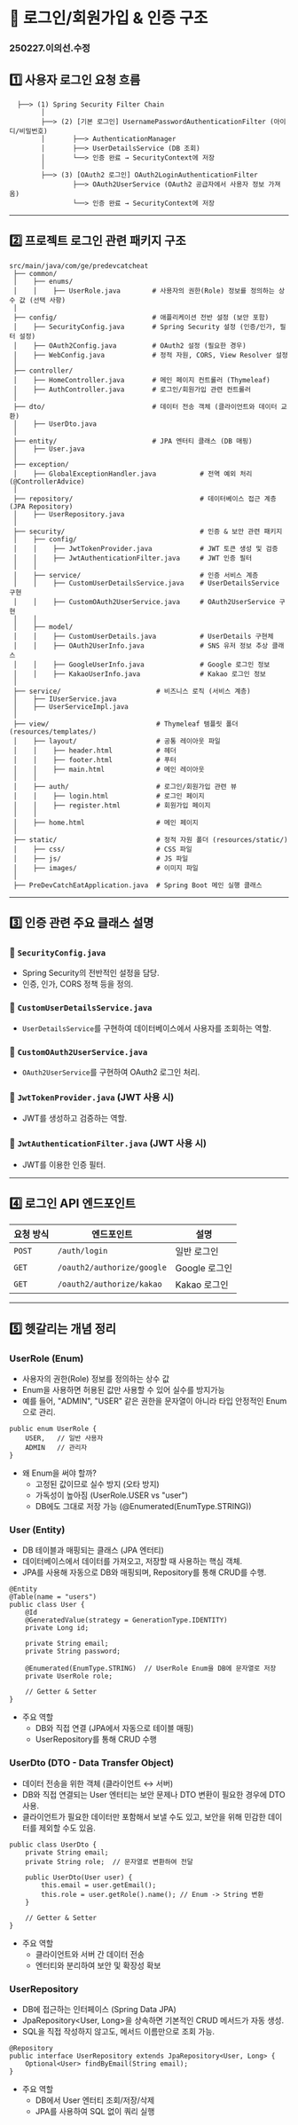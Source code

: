 # 🔐 로그인/회원가입 & 인증 구조
### 250227.이의선.수정

## 1️⃣ 사용자 로그인 요청 흐름

```
  ├──> (1) Spring Security Filter Chain
        │  
        ├──> (2) [기본 로그인] UsernamePasswordAuthenticationFilter (아이디/비밀번호)
        │       ├──> AuthenticationManager
        │       ├──> UserDetailsService (DB 조회)
        │       └──> 인증 완료 → SecurityContext에 저장
        │
        ├──> (3) [OAuth2 로그인] OAuth2LoginAuthenticationFilter
                ├──> OAuth2UserService (OAuth2 공급자에서 사용자 정보 가져옴)
                └──> 인증 완료 → SecurityContext에 저장
```

---

## 2️⃣ 프로젝트 로그인 관련 패키지 구조

```
src/main/java/com/ge/predevcatcheat
 ├── common/
 │    ├── enums/
 │    │    ├── UserRole.java        # 사용자의 권한(Role) 정보를 정의하는 상수 값 (선택 사항)
 │
 ├── config/                        # 애플리케이션 전반 설정 (보안 포함)
 │    ├── SecurityConfig.java       # Spring Security 설정 (인증/인가, 필터 설정)
 │    ├── OAuth2Config.java         # OAuth2 설정 (필요한 경우)
 │    ├── WebConfig.java            # 정적 자원, CORS, View Resolver 설정
 │
 ├── controller/
 │    ├── HomeController.java       # 메인 페이지 컨트롤러 (Thymeleaf)
 │    ├── AuthController.java       # 로그인/회원가입 관련 컨트롤러
 │
 ├── dto/                           # 데이터 전송 객체 (클라이언트와 데이터 교환)
 │    ├── UserDto.java
 │
 ├── entity/                        # JPA 엔터티 클래스 (DB 매핑)
 │    ├── User.java
 │
 ├── exception/
 │    ├── GlobalExceptionHandler.java           # 전역 예외 처리 (@ControllerAdvice)
 │
 ├── repository/                                # 데이터베이스 접근 계층 (JPA Repository)
 │    ├── UserRepository.java
 │
 ├── security/                                  # 인증 & 보안 관련 패키지
 │    ├── config/                     
 │    │    ├── JwtTokenProvider.java            # JWT 토큰 생성 및 검증
 │    │    ├── JwtAuthenticationFilter.java     # JWT 인증 필터
 │    │
 │    ├── service/                              # 인증 서비스 계층
 │    │    ├── CustomUserDetailsService.java    # UserDetailsService 구현
 │    │    ├── CustomOAuth2UserService.java     # OAuth2UserService 구현
 │    │
 │    ├── model/
 │    │    ├── CustomUserDetails.java           # UserDetails 구현체
 │    │    ├── OAuth2UserInfo.java              # SNS 유저 정보 추상 클래스
 │    │    ├── GoogleUserInfo.java              # Google 로그인 정보
 │    │    ├── KakaoUserInfo.java               # Kakao 로그인 정보
 │
 ├── service/                        # 비즈니스 로직 (서비스 계층)
 │    ├── IUserService.java
 │    ├── UserServiceImpl.java
 │
 ├── view/                           # Thymeleaf 템플릿 폴더 (resources/templates/)
 │    ├── layout/                    # 공통 레이아웃 파일
 │    │    ├── header.html           # 헤더
 │    │    ├── footer.html           # 푸터
 │    │    ├── main.html             # 메인 레이아웃
 │    │
 │    ├── auth/                      # 로그인/회원가입 관련 뷰
 │    │    ├── login.html            # 로그인 페이지
 │    │    ├── register.html         # 회원가입 페이지
 │    │
 │    ├── home.html                  # 메인 페이지
 │
 ├── static/                         # 정적 자원 폴더 (resources/static/)
 │    ├── css/                       # CSS 파일
 │    ├── js/                        # JS 파일
 │    ├── images/                    # 이미지 파일
 │
 ├── PreDevCatchEatApplication.java  # Spring Boot 메인 실행 클래스

```

---

## 3️⃣ 인증 관련 주요 클래스 설명

### 🔹 `SecurityConfig.java`
- Spring Security의 전반적인 설정을 담당.
- 인증, 인가, CORS 정책 등을 정의.

### 🔹 `CustomUserDetailsService.java`
- `UserDetailsService`를 구현하여 데이터베이스에서 사용자를 조회하는 역할.

### 🔹 `CustomOAuth2UserService.java`
- `OAuth2UserService`를 구현하여 OAuth2 로그인 처리.

### 🔹 `JwtTokenProvider.java` (JWT 사용 시)
- JWT를 생성하고 검증하는 역할.

### 🔹 `JwtAuthenticationFilter.java` (JWT 사용 시)
- JWT를 이용한 인증 필터.

---

## 4️⃣ 로그인 API 엔드포인트

| 요청 방식 | 엔드포인트 | 설명 |
|-----------|-----------|--------------------|
| `POST` | `/auth/login` | 일반 로그인 |
| `GET` | `/oauth2/authorize/google` | Google 로그인 |
| `GET` | `/oauth2/authorize/kakao` | Kakao 로그인 |

---

## 5️⃣ 헷갈리는 개념 정리
### **UserRole (Enum)**
- 사용자의 권한(Role) 정보를 정의하는 상수 값
- Enum을 사용하면 허용된 값만 사용할 수 있어 실수를 방지가능
- 예를 들어, "ADMIN", "USER" 같은 권한을 문자열이 아니라 타입 안정적인 Enum으로 관리.
```
public enum UserRole {
    USER,   // 일반 사용자
    ADMIN   // 관리자
}
```
- 왜 Enum을 써야 할까?
  - 고정된 값이므로 실수 방지 (오타 방지)
  - 가독성이 높아짐 (UserRole.USER vs "user")
  -  DB에도 그대로 저장 가능 (@Enumerated(EnumType.STRING))

### **User (Entity)**
- DB 테이블과 매핑되는 클래스 (JPA 엔터티)
- 데이터베이스에서 데이터를 가져오고, 저장할 때 사용하는 핵심 객체.
- JPA를 사용해 자동으로 DB와 매핑되며, Repository를 통해 CRUD를 수행.
```
@Entity
@Table(name = "users")
public class User {
    @Id
    @GeneratedValue(strategy = GenerationType.IDENTITY)
    private Long id;

    private String email;
    private String password;

    @Enumerated(EnumType.STRING)  // UserRole Enum을 DB에 문자열로 저장
    private UserRole role;

    // Getter & Setter
}
```
- 주요 역할
  - DB와 직접 연결 (JPA에서 자동으로 테이블 매핑)
  - UserRepository를 통해 CRUD 수행

### **UserDto (DTO - Data Transfer Object)**
- 데이터 전송을 위한 객체 (클라이언트 ↔ 서버)
- DB와 직접 연결되는 User 엔터티는 보안 문제나 DTO 변환이 필요한 경우에 DTO 사용.
- 클라이언트가 필요한 데이터만 포함해서 보낼 수도 있고, 보안을 위해 민감한 데이터를 제외할 수도 있음.
```
public class UserDto {
    private String email;
    private String role;  // 문자열로 변환하여 전달

    public UserDto(User user) {
        this.email = user.getEmail();
        this.role = user.getRole().name(); // Enum -> String 변환
    }

    // Getter & Setter
}
```
- 주요 역할
  - 클라이언트와 서버 간 데이터 전송
  - 엔터티와 분리하여 보안 및 확장성 확보

### **UserRepository**
- DB에 접근하는 인터페이스 (Spring Data JPA)
- JpaRepository<User, Long>을 상속하면 기본적인 CRUD 메서드가 자동 생성.
- SQL을 직접 작성하지 않고도, 메서드 이름만으로 조회 가능.
```
@Repository
public interface UserRepository extends JpaRepository<User, Long> {
    Optional<User> findByEmail(String email);
}
```
- 주요 역할
  - DB에서 User 엔터티 조회/저장/삭제
  - JPA를 사용하여 SQL 없이 쿼리 실행